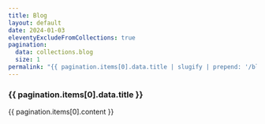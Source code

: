 ```yaml
---
title: Blog
layout: default
date: 2024-01-03
eleventyExcludeFromCollections: true
pagination:
  data: collections.blog
  size: 1
permalink: "{{ pagination.items[0].data.title | slugify | prepend: '/blog/' | append: '/' }}"
---
```

<h3>{{ pagination.items[0].data.title }}</h3>
<p>{{ pagination.items[0].content }}</p>
